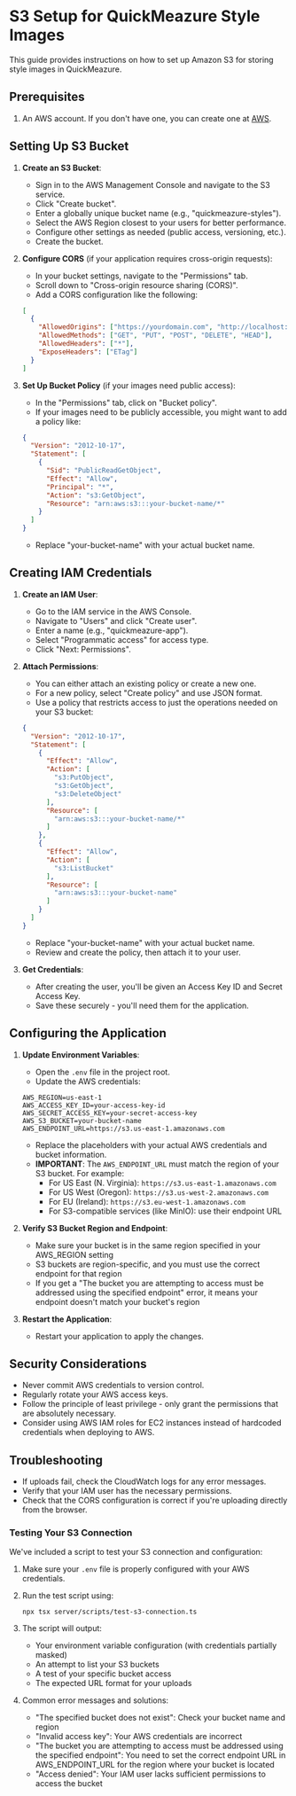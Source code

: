 # S3 Setup for QuickMeazure Style Images

This guide provides instructions on how to set up Amazon S3 for storing style images in QuickMeazure.

## Prerequisites

1. An AWS account. If you don't have one, you can create one at [AWS](https://aws.amazon.com/).

## Setting Up S3 Bucket

1. **Create an S3 Bucket**:
   - Sign in to the AWS Management Console and navigate to the S3 service.
   - Click "Create bucket".
   - Enter a globally unique bucket name (e.g., "quickmeazure-styles").
   - Select the AWS Region closest to your users for better performance.
   - Configure other settings as needed (public access, versioning, etc.).
   - Create the bucket.

2. **Configure CORS** (if your application requires cross-origin requests):
   - In your bucket settings, navigate to the "Permissions" tab.
   - Scroll down to "Cross-origin resource sharing (CORS)".
   - Add a CORS configuration like the following:
   ```json
   [
     {
       "AllowedOrigins": ["https://yourdomain.com", "http://localhost:3000"],
       "AllowedMethods": ["GET", "PUT", "POST", "DELETE", "HEAD"],
       "AllowedHeaders": ["*"],
       "ExposeHeaders": ["ETag"]
     }
   ]
   ```

3. **Set Up Bucket Policy** (if your images need public access):
   - In the "Permissions" tab, click on "Bucket policy".
   - If your images need to be publicly accessible, you might want to add a policy like:
   ```json
   {
     "Version": "2012-10-17",
     "Statement": [
       {
         "Sid": "PublicReadGetObject",
         "Effect": "Allow",
         "Principal": "*",
         "Action": "s3:GetObject",
         "Resource": "arn:aws:s3:::your-bucket-name/*"
       }
     ]
   }
   ```
   - Replace "your-bucket-name" with your actual bucket name.

## Creating IAM Credentials

1. **Create an IAM User**:
   - Go to the IAM service in the AWS Console.
   - Navigate to "Users" and click "Create user".
   - Enter a name (e.g., "quickmeazure-app").
   - Select "Programmatic access" for access type.
   - Click "Next: Permissions".

2. **Attach Permissions**:
   - You can either attach an existing policy or create a new one.
   - For a new policy, select "Create policy" and use JSON format.
   - Use a policy that restricts access to just the operations needed on your S3 bucket:
   ```json
   {
     "Version": "2012-10-17",
     "Statement": [
       {
         "Effect": "Allow",
         "Action": [
           "s3:PutObject",
           "s3:GetObject",
           "s3:DeleteObject"
         ],
         "Resource": [
           "arn:aws:s3:::your-bucket-name/*"
         ]
       },
       {
         "Effect": "Allow",
         "Action": [
           "s3:ListBucket"
         ],
         "Resource": [
           "arn:aws:s3:::your-bucket-name"
         ]
       }
     ]
   }
   ```
   - Replace "your-bucket-name" with your actual bucket name.
   - Review and create the policy, then attach it to your user.

3. **Get Credentials**:
   - After creating the user, you'll be given an Access Key ID and Secret Access Key.
   - Save these securely - you'll need them for the application.

## Configuring the Application

1. **Update Environment Variables**:
   - Open the `.env` file in the project root.
   - Update the AWS credentials:
   ```
   AWS_REGION=us-east-1
   AWS_ACCESS_KEY_ID=your-access-key-id
   AWS_SECRET_ACCESS_KEY=your-secret-access-key
   AWS_S3_BUCKET=your-bucket-name
   AWS_ENDPOINT_URL=https://s3.us-east-1.amazonaws.com
   ```
   - Replace the placeholders with your actual AWS credentials and bucket information.
   - **IMPORTANT**: The `AWS_ENDPOINT_URL` must match the region of your S3 bucket. For example:
     - For US East (N. Virginia): `https://s3.us-east-1.amazonaws.com`
     - For US West (Oregon): `https://s3.us-west-2.amazonaws.com`
     - For EU (Ireland): `https://s3.eu-west-1.amazonaws.com`
     - For S3-compatible services (like MinIO): use their endpoint URL

2. **Verify S3 Bucket Region and Endpoint**:
   - Make sure your bucket is in the same region specified in your AWS_REGION setting
   - S3 buckets are region-specific, and you must use the correct endpoint for that region
   - If you get a "The bucket you are attempting to access must be addressed using the specified endpoint" error, it means your endpoint doesn't match your bucket's region

3. **Restart the Application**:
   - Restart your application to apply the changes.

## Security Considerations

- Never commit AWS credentials to version control.
- Regularly rotate your AWS access keys.
- Follow the principle of least privilege - only grant the permissions that are absolutely necessary.
- Consider using AWS IAM roles for EC2 instances instead of hardcoded credentials when deploying to AWS.

## Troubleshooting

- If uploads fail, check the CloudWatch logs for any error messages.
- Verify that your IAM user has the necessary permissions.
- Check that the CORS configuration is correct if you're uploading directly from the browser.

### Testing Your S3 Connection

We've included a script to test your S3 connection and configuration:

1. Make sure your `.env` file is properly configured with your AWS credentials.
2. Run the test script using:
   ```
   npx tsx server/scripts/test-s3-connection.ts
   ```
3. The script will output:
   - Your environment variable configuration (with credentials partially masked)
   - An attempt to list your S3 buckets
   - A test of your specific bucket access
   - The expected URL format for your uploads

4. Common error messages and solutions:
   - "The specified bucket does not exist": Check your bucket name and region
   - "Invalid access key": Your AWS credentials are incorrect
   - "The bucket you are attempting to access must be addressed using the specified endpoint": You need to set the correct endpoint URL in AWS_ENDPOINT_URL for the region where your bucket is located
   - "Access denied": Your IAM user lacks sufficient permissions to access the bucket 